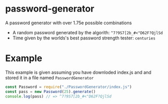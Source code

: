 # password-generator

A password generator with over 1.75e possible combinations

- A random password generated by the algorith: `^7?9S7[2b_#<"D62F?QjlSd` 
- Time given by the worlds's best password strength tester: `centuries`

# Example

This example is given assuming you have downloded index.js and and stored it in a file named `PasswordGenerator`
```js
const Password = require("./PasswordGenerator/index.js")
const pass = new Password(25).generate()
console.log(pass) // => ^7?9S7[2b_#<"D62F?QjlSd
```

